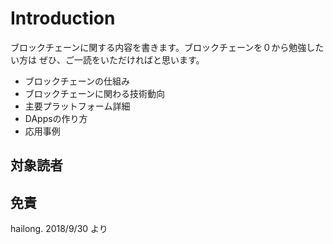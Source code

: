 # Introduction
ブロックチェーンに関する内容を書きます。ブロックチェーンを０から勉強したい方は
ぜひ、ご一読をいただければと思います。

- ブロックチェーンの仕組み
- ブロックチェーンに関わる技術動向
- 主要プラットフォーム詳細
- DAppsの作り方
- 応用事例

## 対象読者

## 免責

hailong. 2018/9/30 より

